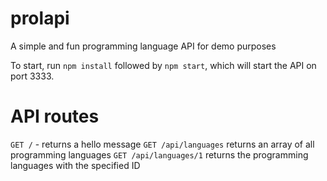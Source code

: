 # prolapi
A simple and fun programming language API for demo purposes

To start, run `npm install` followed by `npm start`, which will start the API on port 3333.

# API routes
`GET /` - returns a hello message
`GET /api/languages` returns an array of all programming languages
`GET /api/languages/1` returns the programming languages with the specified ID